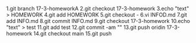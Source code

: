 1.git branch 17-3-homeworkA
2.git checkout 17-3-homework
3.echo "text" > HOMEWORK
4.git add HOMEWORK
5.git checkout -
6.vi INFOD.md
7.git add INFO.md
8.git commit INFO.md
9.git checkout 17-3-homework
10.echo "text" > test
11.git add test
12.git commit -am ""
13.git push oridin 17-3-homework
14.git checkout main
15.git push  

